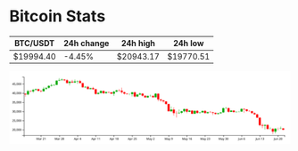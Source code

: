 # Bitcoin Stats

BTC/USDT|24h change|24h high|24h low|
|---|---|---|---|
|$19994.40|-4.45%|$20943.17|$19770.51|

<img src="./chart.svg">
